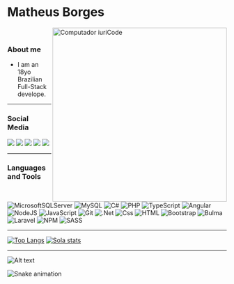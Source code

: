 <h1>Matheus Borges</h1>

<img src="https://raw.githubusercontent.com/MicaelliMedeiros/micaellimedeiros/master/image/computer-illustration.png" min-width="400px" max-width="400px" width="400px" align="right" alt="Computador iuriCode">

</br>

### About me

- I am an 18yo Brazilian Full-Stack develope.

---
### Social Media

<p align="left">
  <a href="https://github.com/Matheus-Borges-Never" alt="Github">
  <img src = "https://img.shields.io/badge/github-black.svg?&style=for-the-badge&logo=github&logoColor=white"></a>
  <a href="https://www.linkedin.com/in/matheus-borges-paulino-31a4861a5/" alt="Linkedin">
  <img src="https://img.shields.io/badge/linkedin-%230077B5.svg?&style=for-the-badge&logo=linkedin&logoColor=white" /></a>
  <a href="https://mail.google.com/mail/u/0/?fs=1&to=matheusborgespaulino@gmail.com&tf=cm" alt="Gmail">
  <img src="https://img.shields.io/badge/Gmail-D14836?style=for-the-badge&logo=gmail&logoColor=white&link=https://mail.google.com/mail/u/0/?fs=1&to=matheusborgespaulino@gmail.com&tf=cm" /></a>
  <a href="https://twitter.com/MatheusBorgesP8" alt="Facebook">
  <img src="https://img.shields.io/badge/Twitter-%231DA1F2.svg?style=for-the-badge&logo=Twitter&logoColor=white&link=https://twitter.com/MatheusBorgesP8"/></a>
  <a href="https://www.instagram.com/matheus_borges92/" alt="Instagram">
  <img src = "https://img.shields.io/badge/instagram-%23E4405F.svg?&style=for-the-badge&logo=instagram&logoColor=white"></a>
</p>


---
### Languages and Tools
<p align="left">
  
  ![MicrosoftSQLServer](https://img.shields.io/badge/Microsoft%20SQL%20Sever-CC2927?style=for-the-badge&logo=microsoft%20sql%20server&logoColor=white)
  ![MySQL](https://img.shields.io/badge/mysql-%2300f.svg?style=for-the-badge&logo=mysql&logoColor=white)
  ![C#](https://img.shields.io/badge/c%23-%23239120.svg?style=for-the-badge&logo=c-sharp&logoColor=white)
  ![PHP](https://img.shields.io/badge/php-%23777BB4.svg?style=for-the-badge&logo=php&logoColor=white)
  ![TypeScript](https://img.shields.io/badge/typescript-%23007ACC.svg?style=for-the-badge&logo=typescript&logoColor=white)
  <img alt="Angular" src="https://img.shields.io/badge/Angular-dd0031?logo=angular&logoColor=white&style=for-the-badge"/>
  <img alt="NodeJS" src="https://img.shields.io/badge/node.js%20-%2343853D.svg?&style=for-the-badge&logo=node.js&logoColor=white"/>
  <img alt="JavaScript" src="https://img.shields.io/badge/JavaScript-F7DF1E?logo=javascript&logoColor=white&style=for-the-badge" />
  <img alt="Git" src="https://img.shields.io/badge/Git-000?logo=Git&logoColor=white&style=for-the-badge" />
  ![.Net](https://img.shields.io/badge/.NET-5C2D91?style=for-the-badge&logo=.net&logoColor=white)
  <img alt="Css" src="https://img.shields.io/badge/CSS-1572B6?logo=css3&logoColor=white&style=for-the-badge" />
  <img alt="HTML" src="https://img.shields.io/badge/HTML-E34F26?logo=html5&logoColor=white&style=for-the-badge" />
  ![Bootstrap](https://img.shields.io/badge/bootstrap-%23563D7C.svg?style=for-the-badge&logo=bootstrap&logoColor=white)
  ![Bulma](https://img.shields.io/badge/bulma-00D0B1?style=for-the-badge&logo=bulma&logoColor=white)
  ![Laravel](https://img.shields.io/badge/laravel-%23FF2D20.svg?style=for-the-badge&logo=laravel&logoColor=white)
  ![NPM](https://img.shields.io/badge/NPM-%23000000.svg?style=for-the-badge&logo=npm&logoColor=white)
  ![SASS](https://img.shields.io/badge/SASS-hotpink.svg?style=for-the-badge&logo=SASS&logoColor=white)
  
</p>

---

[![Top Langs](https://github-readme-stats.vercel.app/api/top-langs/?username=Matheus-Borges-Never&theme=chartreuse-dark)](https://github.com/anuraghazra/github-readme-stats)
[![Sola stats](https://github-readme-stats.vercel.app/api?username=Matheus-Borges-Never&show_icons=true&theme=chartreuse-dark&include_all_commits=true&count_private=true)](https://github.com/anuraghazra/github-readme-stats)

---
![Alt text](./assets/gif.gif)

![Snake animation](https://github.com/seu-usuário-aqui/seu-usuário-aqui/blob/output/github-contribution-grid-snake.svg)